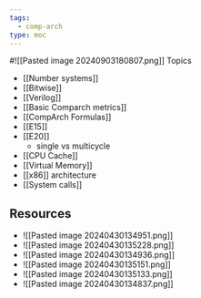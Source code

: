 ```yaml
---
tags:
  - comp-arch
type: moc
---
```

#![[Pasted image 20240903180807.png]] Topics
- [[Number systems]]
- [[Bitwise]]
- [[Verilog]]
- [[Basic Comparch metrics]]
- [[CompArch Formulas]]
- [[E15]]
- [[E20]]
	- single vs multicycle
- [[CPU Cache]]
- [[Virtual Memory]]
- [[x86]] architecture
- [[System calls]]

## Resources
- ![[Pasted image 20240430134951.png]]
- ![[Pasted image 20240430135228.png]]
- ![[Pasted image 20240430134936.png]]
- ![[Pasted image 20240430135151.png]] 
- ![[Pasted image 20240430135133.png]]
- ![[Pasted image 20240430134837.png]]